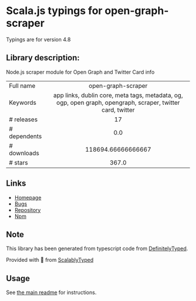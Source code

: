 
# Scala.js typings for open-graph-scraper

Typings are for version 4.8

## Library description:
Node.js scraper module for Open Graph and Twitter Card info

|                    |                 |
| ------------------ | :-------------: |
| Full name          | open-graph-scraper |
| Keywords           | app links, dublin core, meta tags, metadata, og, ogp, open graph, opengraph, scraper, twitter card, twitter |
| # releases         | 17 |
| # dependents       | 0.0 |
| # downloads        | 118694.66666666667 |
| # stars            | 367.0 |

## Links
- [Homepage](https://github.com/jshemas/openGraphScraper#readme)
- [Bugs](https://github.com/jshemas/openGraphScraper/issues)
- [Repository](https://github.com/jshemas/openGraphScraper)
- [Npm](https://www.npmjs.com/package/open-graph-scraper)
    


## Note
This library has been generated from typescript code from [DefinitelyTyped](https://definitelytyped.org).

Provided with :purple_heart: from [ScalablyTyped](https://github.com/oyvindberg/ScalablyTyped)

## Usage
See [the main readme](../../readme.md) for instructions.



